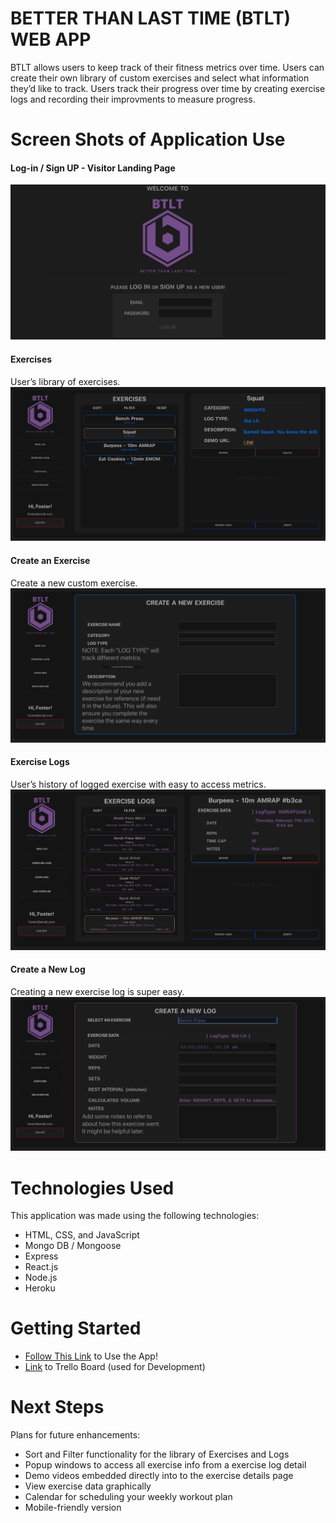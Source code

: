 # BETTER THAN LAST TIME (BTLT) WEB APP
BTLT allows users to keep track of their fitness metrics over time.
Users can create their own library of custom exercises and select what information they’d like to track. Users track their progress over time by creating exercise logs and recording their improvments to measure progress.

# Screen Shots of Application Use

  #### Log-in / Sign UP - Visitor Landing Page
![landing](/screenshots/landing.png)


  #### Exercises
User’s library of exercises.
![exercises](/screenshots/exercises.png)


  #### Create an Exercise
Create a new custom exercise.
![createExercise](/screenshots/createExercise.png)


  #### Exercise Logs
User’s history of logged exercise with easy to access metrics. 
![exerciseLog](/screenshots/exerciseLog.png)


  #### Create a New Log
Creating a new exercise log is super easy. 
![createExerciseLog](/screenshots/createExerciseLog.png)


# Technologies Used
This application was made using the following technologies:
- HTML, CSS, and JavaScript
- Mongo DB / Mongoose
- Express
- React.js
- Node.js
- Heroku


# Getting Started
- [Follow This Link](https://btlt-web-app.herokuapp.com/logs) to Use the App!
- [Link](https://trello.com/b/OhuulGZp/ga-unit-4-project) to Trello Board (used for Development)


# Next Steps
Plans for future enhancements:
- Sort and Filter functionality for the library of Exercises and Logs
- Popup windows to access all exercise info from a exercise log detail
- Demo videos embedded directly into to the exercise details page
- View exercise data graphically
- Calendar for scheduling your weekly workout plan
- Mobile-friendly version


